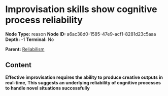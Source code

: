 # Improvisation skills show cognitive process reliability

**Node Type:** reason
**Node ID:** a6ac38d0-1585-47e9-acf1-8281d23c5aaa
**Depth:** -1
**Terminal:** No

**Parent:** [Reliabilism](reliabilism.md)

## Content

**Effective improvisation requires the ability to produce creative outputs in real-time**, **This suggests an underlying reliability of cognitive processes to handle novel situations successfully**
